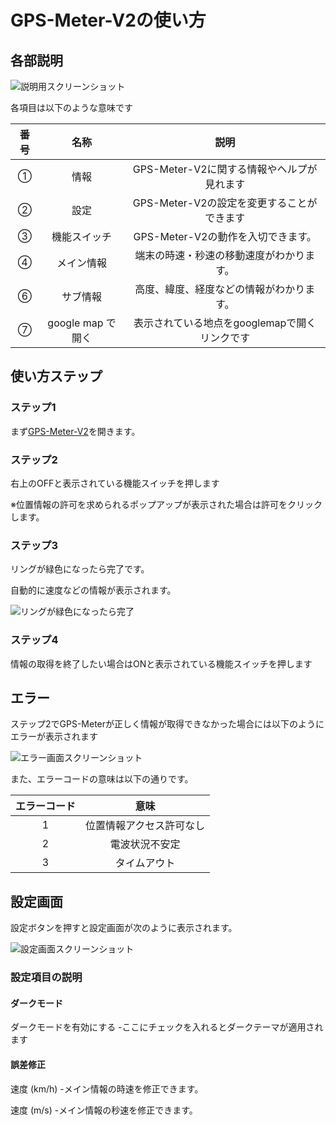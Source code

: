 # GPS-Meter-V2の使い方

## 各部説明

![説明用スクリーンショット](https://raw.githubusercontent.com/ibuibu268/GPS-Meter-V2/main/help/img1.webp)

各項目は以下のような意味です

| 番号 | 名称 | 説明 |
| :--: | :--: | :-: |
| ① | 情報 | GPS-Meter-V2に関する情報やヘルプが見れます |
| ② | 設定 | GPS-Meter-V2の設定を変更することができます |
| ③ | 機能スイッチ | GPS-Meter-V2の動作を入切できます。 |
| ④ | メイン情報 | 端末の時速・秒速の移動速度がわかります。 |
| ⑥ | サブ情報 | 高度、緯度、経度などの情報がわかります。 |
| ⑦ | google map で開く | 表示されている地点をgooglemapで開くリンクです |

## 使い方ステップ

### ステップ1

まず[GPS-Meter-V2](https://ibuibu268.github.io/GPS-Meter-V2/)を開きます。

### ステップ2

右上のOFFと表示されている機能スイッチを押します

※位置情報の許可を求められるポップアップが表示された場合は許可をクリックします。

### ステップ3

リングが緑色になったら完了です。

自動的に速度などの情報が表示されます。

![リングが緑色になったら完了](https://raw.githubusercontent.com/ibuibu268/GPS-Meter-V2/main/help/img2.webp)

### ステップ4

情報の取得を終了したい場合はONと表示されている機能スイッチを押します

## エラー

ステップ2でGPS-Meterが正しく情報が取得できなかった場合には以下のようにエラーが表示されます

![エラー画面スクリーンショット](https://raw.githubusercontent.com/ibuibu268/GPS-Meter-V2/main/help/img3.webp)

また、エラーコードの意味は以下の通りです。

| エラーコード | 意味 |
| :---------: | :-: |
| 1 | 位置情報アクセス許可なし |
| 2 | 電波状況不安定 |
| 3 | タイムアウト |

## 設定画面

設定ボタンを押すと設定画面が次のように表示されます。

![設定画面スクリーンショット](https://raw.githubusercontent.com/ibuibu268/GPS-Meter-V2/main/help/img4.webp)

### 設定項目の説明

#### ダークモード

ダークモードを有効にする -ここにチェックを入れるとダークテーマが適用されます

#### 誤差修正

速度 (km/h) -メイン情報の時速を修正できます。

速度 (m/s) -メイン情報の秒速を修正できます。
